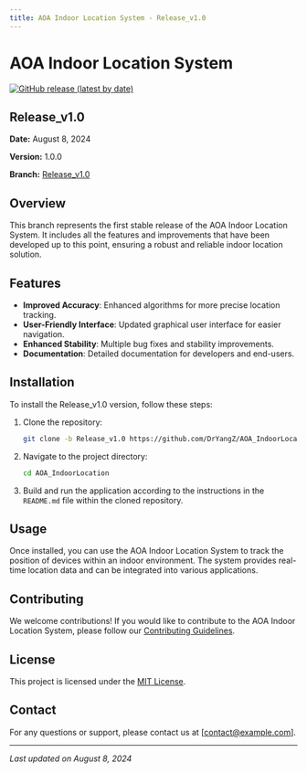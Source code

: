 ```yaml
---
title: AOA Indoor Location System - Release_v1.0
---
```


# AOA Indoor Location System

[![GitHub release (latest by date)](https://img.shields.io/github/v/release/DrYangZ/AOA_IndoorLocation?label=Latest%20Release&sort=date)](https://github.com/DrYangZ/AOA_IndoorLocation/releases/latest)

## Release_v1.0

**Date:** August 8, 2024

**Version:** 1.0.0

**Branch:** [Release_v1.0](https://github.com/DrYangZ/AOA_IndoorLocation/tree/Release_v1.0)

## Overview

This branch represents the first stable release of the AOA Indoor Location System. It includes all the features and improvements that have been developed up to this point, ensuring a robust and reliable indoor location solution.

## Features

- **Improved Accuracy**: Enhanced algorithms for more precise location tracking.
- **User-Friendly Interface**: Updated graphical user interface for easier navigation.
- **Enhanced Stability**: Multiple bug fixes and stability improvements.
- **Documentation**: Detailed documentation for developers and end-users.

## Installation

To install the Release_v1.0 version, follow these steps:

1. Clone the repository:
   ```sh
   git clone -b Release_v1.0 https://github.com/DrYangZ/AOA_IndoorLocation.git
   ```

2. Navigate to the project directory:
   ```sh
   cd AOA_IndoorLocation
   ```

3. Build and run the application according to the instructions in the `README.md` file within the cloned repository.

## Usage

Once installed, you can use the AOA Indoor Location System to track the position of devices within an indoor environment. The system provides real-time location data and can be integrated into various applications.

## Contributing

We welcome contributions! If you would like to contribute to the AOA Indoor Location System, please follow our [Contributing Guidelines](CONTRIBUTING.md).

## License

This project is licensed under the [MIT License](LICENSE.md).

## Contact

For any questions or support, please contact us at [contact@example.com].

---
*Last updated on August 8, 2024*
```
